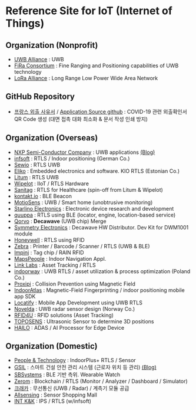 # Reference Site for IoT (Internet of Things)  

## Organization (Nonprofit)

- [UWB Alliance](https://uwballiance.org/) : UWB
- [FiRa Consortium](https://www.firaconsortium.org/) : Fine Ranging and Positioning capabilities of UWB technology
- [LoRa Alliance](https://lora-alliance.org/) : Long Range Low Power Wide Area Network

## GitHub Repository 

- [프랑스 외출 사유서](https://media.interieur.gouv.fr/deplacement-covid-19/) / [Application Source github](https://github.com/LAB-MI/deplacement-covid-19) : COVID-19 관련 외출확인서 QR Code 생성 (대면 접촉 대화 최소화 & 문서 작성 인쇄 방지)  

## Organization (Overseas)  

- [NXP Semi-Conductor Company](https://www.nxp.com/applications/solutions/enabling-technologies/connectivity/ultra-wideband-uwb:UWB) : UWB applications [(Blog)](https://blog.naver.com/nxpkor)
- [infsoft](https://www.infsoft.com/) : RTLS / Indoor positioning (German Co.)
- [Sewio](https://www.sewio.net/) : RTLS UWB
- [Eliko](https://www.eliko.ee/) : Embedded electronics and software. KIO RTLS (Estonian Co.)
- [Litum](https://litumiot.com/) : RTLS UWB  
- [Wipelot](https://www.wipelot.com/HomePage) : IIoT / RTLS Hardware
- [Sanitag](https://www.sanitag.com/) : RTLS for Healthcare (spin-off from Litum & Wipelot)
- [kontakt.io](https://kontakt.io/) : BLE Beacon
- [MotioSens](http://www.motiosens.com/) : UWB / Smart home (unobtrusive monitoring) 
- [Starlino Electronics](http://www.starlino.com/) : Electronic device research and development
- [quuppa](https://quuppa.com/) : RTLS using BLE (locator, engine, location-based service) 
- [Qorvo](https://www.qorvo.com/feature/ultra-wideband-decawave) : **Decawave** (UWB chip) Merge
- [Symmetry Electronics](https://www.semiconductorstore.com/cart/pc/viewPrd.asp?idproduct=70928) : Decawave HW Distributor. Dev Kit for DWM1001 module 
- [Honeywell](https://hwll.co/RTLS) : RTLS using RFID  
- [Zebra](https://www.zebra.com/us/en/products/location-technologies.html) : Printer / Barcode / Scanner / RTLS (UWB & BLE)  
- [Impinj](https://www.impinj.com/) : Tag chip / RAIN RFID  
- [MapsPeople](https://www.mapspeople.com/) : Indoor Navigation Appl. 
- [Link Labs](https://www.link-labs.com/) : Asset Tracking / RTLS 
- [indoorway](https://www.indoorway.com/) : UWB RTLS / asset utilization & process optimization (Poland Co.) 
- [Proxipi](https://www.proxipi.com/?lang=en) : Collision Prevention using Magnetic Field
- [IndoorAtlas](https://www.indooratlas.com/) : Magnetic-Field Fingerprinting / indoor positioning mobile app SDK
- [Locatify](https://locatify.com/) : Mobile App Development using UWB RTLS
- [Novelda](https://novelda.com/) : UWB radar sensor design (Norway Co.) 
- [RFID4U](https://rfid4u.com/) : RFID solutions (Asset Tracking)  
- [TOPOSENS](https://toposens.com/) : Ultrasonic Sensor to determine 3D positions 
- [HAILO](https://hailo.ai/) : ADAS / AI Processor for Edge Device    

## Organization (Domestic)  

- [People & Technology](http://www.pntbiz.co.kr/) : IndoorPlus+ RTLS / Sensor
- [GSIL](http://gsil.kr/) : 스마트 건설 안전 관리 시스템 (근로자 위치 등 관리) [(Blog)](https://blog.naver.com/gsilove11)
- [SBSystems](http://www.sbsystems.co.kr/) : BLE 기반 측위. Wearable Watch
- [Zerom](http://www.zerom.io/) : Blockchain / RTLS (Monitor / Analyzer / Dashboard / Simulator)
- [크래카](https://www.craeca.com) : 무선통신 (UWB / Radar) / 계측기 모듈 공급  
- [Allsensing](http://allsensing.com/shopinfo/company.html) : Sensor Shopping Mall   
- [INT K&K](https://blog.naver.com/intknk2) : IPS / RTLS (w/infsoft)
